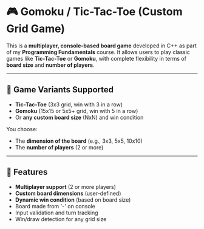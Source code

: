 # 🎮 Gomoku / Tic-Tac-Toe (Custom Grid Game)

This is a **multiplayer, console-based board game** developed in C++ as part of my **Programming Fundamentals** course. It allows users to play classic games like **Tic-Tac-Toe** or **Gomoku**, with complete flexibility in terms of **board size** and **number of players**.

---

## 🧩 Game Variants Supported
- **Tic-Tac-Toe** (3x3 grid, win with 3 in a row)
- **Gomoku** (15x15 or 5x5+ grid, win with 5 in a row)
- Or **any custom board size** (NxN) and win condition

You choose:
- The **dimension of the board** (e.g., 3x3, 5x5, 10x10)
- The **number of players** (2 or more)

---

## 🎯 Features
- **Multiplayer support** (2 or more players)
- **Custom board dimensions** (user-defined)
- **Dynamic win condition** (based on board size)
- Board made from '-' on console
- Input validation and turn tracking
- Win/draw detection for any grid size

